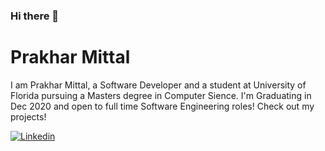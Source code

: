 ### Hi there 👋

# Prakhar Mittal

I am Prakhar Mittal, a Software Developer and a student at University of Florida pursuing a Masters degree in Computer Sience. I'm Graduating in Dec 2020 and open to full time Software Engineering roles! Check out my projects!<br/>

[![Linkedin](https://img.shields.io/badge/-LinkedIn-222222?style=flat-square&logo=Linkedin&logoColor=white&link=https://www.linkedin.com/in/prakhar-mittal/)](https://www.linkedin.com/in/prakhar-mittal/)

